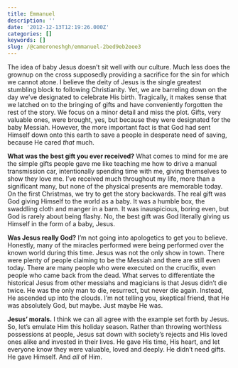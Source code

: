 ```yaml
---
title: Emmanuel
description: ''
date: '2012-12-13T12:19:26.000Z'
categories: []
keywords: []
slug: /@cameroneshgh/emmanuel-2bed9eb2eee3
---
```


The idea of baby Jesus doesn’t sit well with our culture. Much less does the grownup on the cross supposedly providing a sacrifice for the sin for which we cannot atone. I believe the deity of Jesus is the single greatest stumbling block to following Christianity. Yet, we are barreling down on the day we’ve designated to celebrate His birth. Tragically, it makes sense that we latched on to the bringing of gifts and have conveniently forgotten the rest of the story. We focus on a minor detail and miss the plot. Gifts, very valuable ones, were brought, yes, but because they were designated for the baby Messiah. However, the more important fact is that God had sent Himself down onto this earth to save a people in desperate need of saving, because He cared _that_ much.

**What was the best gift you ever received?** What comes to mind for me are the simple gifts people gave me like teaching me how to drive a manual transmission car, intentionally spending time with me, giving themselves to show they love me. I’ve received much throughout my life, more than a significant many, but none of the physical presents are memorable today. On the first Christmas, we try to get the story backwards. The real gift was God giving Himself to the world as a baby. It was a humble box, the swaddling cloth and manger in a barn. It was inauspicious, boring even, but God is rarely about being flashy. No, the best gift was God literally giving us Himself in the form of a baby, Jesus.

**Was Jesus really God?** I’m not going into apologetics to get you to believe. Honestly, many of the miracles performed were being performed over the known world during this time. Jesus was not the only show in town. There were plenty of people claiming to be the Messiah and there are still even today. There are many people who were executed on the crucifix, even people who came back from the dead. What serves to differentiate the historical Jesus from other messiahs and magicians is that Jesus didn’t die twice. He was the only man to die, resurrect, but never die again. Instead, He ascended up into the clouds. I’m not telling you, skeptical friend, that He was absolutely God, but maybe. Just maybe He was.

**Jesus’ morals.** I think we can all agree with the example set forth by Jesus. So, let’s emulate Him this holiday season. Rather than throwing worthless possessions at people, Jesus sat down with society’s rejects and His loved ones alike and invested in their lives. He gave His time, His heart, and let everyone know they were valuable, loved and deeply. He didn’t need gifts. He gave Himself. And _all_ of Him.